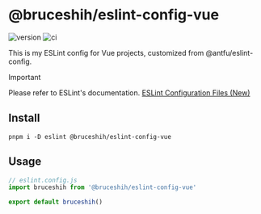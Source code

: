 # @bruceshih/eslint-config-vue

![version](https://img.shields.io/badge/dynamic/json?url=https%3A%2F%2Fraw.githubusercontent.com%2FBruceShih%2Feslint-config-vue%2Fmain%2Fpackage.json&query=%24.version&label=version)
![ci](https://github.com/BruceShih/eslint-config-vue/actions/workflows/ci.yml/badge.svg)

This is my ESLint config for Vue projects, customized from @antfu/eslint-config.

> [!IMPORTANT]
> Please refer to ESLint's documentation. [ESLint Configuration Files (New)](https://eslint.org/docs/latest/use/configure/configuration-files-new)

## Install

`pnpm i -D eslint @bruceshih/eslint-config-vue`

## Usage

```javascript
// eslint.config.js
import bruceshih from '@bruceshih/eslint-config-vue'

export default bruceshih()
```
